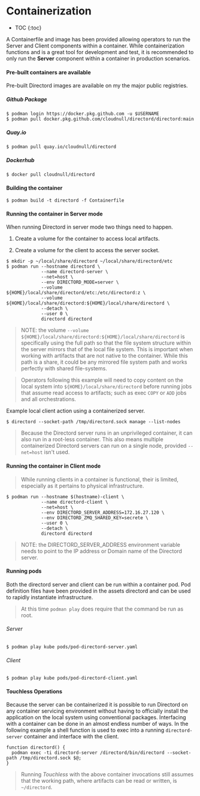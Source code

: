 # Containerization

* TOC
{:toc}

A Containerfile and image has been provided allowing operators to run the
Server and Client components within a container. While containerization
functions and is a great tool for development and test, it is recommended
to only run the **Server** component within a container in production scenarios.

#### Pre-built containers are available

Pre-built Directord images are available on my the major public registries.

##### Github Package

``` shell
$ podman login https://docker.pkg.github.com -u $USERNAME
$ podman pull docker.pkg.github.com/cloudnull/directord/directord:main
```

##### Quay.io

``` shell
$ podman pull quay.io/cloudnull/directord
```

##### Dockerhub

``` shell
$ docker pull cloudnull/directord
```

#### Building the container

``` shell
$ podman build -t directord -f Containerfile
```

#### Running the container in Server mode

When running Directord in server mode two things need to happen.

1. Create a volume for the container to access local artifacts.

2. Create a volume for the client to access the server socket.

``` shell
$ mkdir -p ~/local/share/directord ~/local/share/directord/etc
$ podman run --hostname directord \
             --name directord-server \
             --net=host \
             --env DIRECTORD_MODE=server \
             --volume ${HOME}/local/share/directord/etc:/etc/directord:z \
             --volume ${HOME}/local/share/directord:${HOME}/local/share/directord \
             --detach \
             --user 0 \
             directord directord
```

> NOTE: the volume `--volume ${HOME}/local/share/directord:${HOME}/local/share/directord` is
  specifically using the full path so that the file system structure within the
  server mirrors that of the local file system. This is important when working
  with artifacts that are not native to the container. While this path is a
  share, it could be any mirrored file system path and works perfectly with
  shared file-systems.

> Operators following this example will need to copy content on the local
  system into `${HOME}/local/share/directord` before running jobs that
  assume read access to artifacts; such as exec `COPY` or `ADD` jobs and
  all orchestrations.

Example local client action using a containerized server.

``` shell
$ directord --socket-path /tmp/directord.sock manage --list-nodes
```

> Because the Directord server runs in an unprivileged container, it can also
  run in a root-less container. This also means multiple containerized
  Directord servers can run on a single node, provided `--net=host` isn't used.

#### Running the container in Client mode

> While running clients in a container is functional, their is limited,
  especially as it pertains to physical infrastructure.

``` shell
$ podman run --hostname $(hostname)-client \
             --name directord-client \
             --net=host \
             --env DIRECTORD_SERVER_ADDRESS=172.16.27.120 \
             --env DIRECTORD_ZMQ_SHARED_KEY=secrete \
             --user 0 \
             --detach \
             directord directord
```

> NOTE: the DIRECTORD_SERVER_ADDRESS environment variable needs to point to the
  IP address or Domain name of the Directord server.

#### Running pods

Both the directord server and client can be run within a container pod. Pod
definition files have been provided in the assets directord and can be used to
rapidly instantiate infrastructure.

> At this time `podman play` does require that the command be run as root.

###### Server

``` shell
$ podman play kube pods/pod-directord-server.yaml
```

###### Client

``` shell
$ podman play kube pods/pod-directord-client.yaml
```

#### Touchless Operations

Because the server can be containerized it is possible to run Directord on any
container servicing environment without having to officially install the
application on the local system using conventional packages. Interfacing with a
container can be done in an almost endless number of ways. In the following
example a shell function is used to exec into a running `directord-server`
container and interface with the client.

``` shell
function directord() {
  podman exec -ti directord-server /directord/bin/directord --socket-path /tmp/directord.sock $@;
}
```

> Running *Touchless* with the above container invocations still assumes that
  the working path, where artifacts can be read or written, is `~/directord`.
